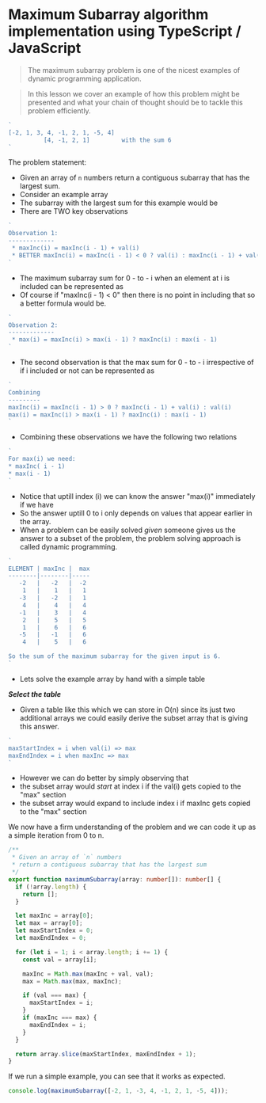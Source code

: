 # Maximum Subarray algorithm implementation using TypeScript / JavaScript

> The maximum subarray problem is one of the nicest examples of dynamic programming application.

> In this lesson we cover an example of how this problem might be presented and what your chain of thought should be to tackle this problem efficiently.


```ts
`
[-2, 1, 3, 4, -1, 2, 1, -5, 4]
          [4, -1, 2, 1]         with the sum 6
`
```
The problem statement:
* Given an array of `n` numbers return a contiguous subarray that has the largest sum.
* Consider an example array
* The subarray with the largest sum for this example would be
* There are TWO key observations

```ts
`
Observation 1:
-------------
 * maxInc(i) = maxInc(i - 1) + val(i)
 * BETTER maxInc(i) = maxInc(i - 1) < 0 ? val(i) : maxInc(i - 1) + val(i)
`
```
* The maximum subarray sum for 0 - to - i when an element at i is included can be represented as
* Of course if "maxInc(i - 1) < 0" then there is no point in including that so a better formula would be.


```ts
`
Observation 2:
-------------
 * max(i) = maxInc(i) > max(i - 1) ? maxInc(i) : max(i - 1)
`
```
* The second observation is that the max sum for 0 - to - i irrespective of if i included or not can be represented as

```ts
`
Combining
---------
maxInc(i) = maxInc(i - 1) > 0 ? maxInc(i - 1) + val(i) : val(i)
max(i) = maxInc(i) > max(i - 1) ? maxInc(i) : max(i - 1)
`
```
* Combining these observations we have the following two relations


```ts
`
For max(i) we need:
* maxInc( i - 1)
* max(i - 1)
`
```
* Notice that uptill index (i) we can know the answer "max(i)" immediately if we have
* So the answer uptill 0 to i only depends on values that appear earlier in the array.
* When a problem can be easily solved *given* someone gives us the answer to a subset of the problem, the problem solving approach is called dynamic programming.


```ts
`
ELEMENT | maxInc |  max
--------|--------|-----
   -2   |   -2   |  -2
    1   |    1   |   1
   -3   |   -2   |   1
    4   |    4   |   4
   -1   |    3   |   4
    2   |    5   |   5
    1   |    6   |   6
   -5   |   -1   |   6
    4   |    5   |   6

So the sum of the maximum subarray for the given input is 6.
`
```

* Lets solve the example array by hand with a simple table

***Select the table***
* Given a table like this which we can store in O(n) since its just two additional arrays we
could easily derive the subset array that is giving this answer.

```ts
`
maxStartIndex = i when val(i) => max
maxEndIndex = i when maxInc => max
`
```
* However we can do better by simply observing that
* the subset array would *start* at index i if the val(i) gets copied to the "max" section
* the subset array would expand to include index i if maxInc gets copied to the "max" section

We now have a firm understanding of the problem and we can code it up as a simple iteration from 0 to n.

```ts
/**
 * Given an array of `n` numbers
 * return a contiguous subarray that has the largest sum
 */
export function maximumSubarray(array: number[]): number[] {
  if (!array.length) {
    return [];
  }

  let maxInc = array[0];
  let max = array[0];
  let maxStartIndex = 0;
  let maxEndIndex = 0;

  for (let i = 1; i < array.length; i += 1) {
    const val = array[i];

    maxInc = Math.max(maxInc + val, val);
    max = Math.max(max, maxInc);

    if (val === max) {
      maxStartIndex = i;
    }
    if (maxInc === max) {
      maxEndIndex = i;
    }
  }

  return array.slice(maxStartIndex, maxEndIndex + 1);
}
```
If we run a simple example, you can see that it works as expected.

```ts
console.log(maximumSubarray([-2, 1, -3, 4, -1, 2, 1, -5, 4]));
```
